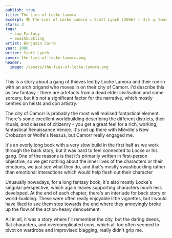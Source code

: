```yaml
---
publish: true
title: The Lies of Locke Lamora
excerpt: 📚 The Lies of Locke Lamora ✒️ Scott Lynch (2006) ✨ 3/5 🛸 Swashbuckling low fantasy 🖌️ Benjamin Carré
stars: 3
tags:
  - Low_Fantasy
  - Swashbuckling
artist: Benjamin Carré
year: 2006
writer: Scott Lynch
cover: the-lies-of-locke-lamora.png
header:
  image: /assets/the-lies-of-locke-lamora.png
---
```

This is a story about a gang of thieves led by Locke Lamora and their run-in with an arch brigand who moves in on their city of Camorr. I'd describe this as low fantasy - there are artefacts from a dead elder civilisation and some sorcery, but it's not a significant factor for the narrative, which mostly centres on heists and con artistry.  
  
The city of Camorr is probably the most well realised fantastical element. There's some excellent worldbuilding describing the different districts, their rituals, and classes of citizenry - you get a great feel for a rich, working, fantastical Renaissance Venice. It's not up there with Miéville's New Crobuzon or Wolfe's Nessus, but Camorr really engaged me.  
  
It's an overly long book with a very slow build in the first half as we work through the back story, but it was hard to feel connected to Locke or his gang. One of the reasons is that it's primarily written in first-person objective, so we get nothing about the inner lives of the characters or their emotions, we just see what they do, and that's mostly swashbuckling rather than emotional interactions which would help flesh out their character  
  
Unusually nowadays, for a long fantasy book, it's also mostly Locke's singular perspective, which again leaves supporting characters much less developed. At the end of each chapter, there's an interlude for back story or world-building. These were often really enjoyable little vignettes, but I would have liked to see them stop towards the end where they annoyingly broke up the flow of the action-heavy denouement.  
  
All in all, it was a story where I'll remember the city, but the daring deeds, flat characters, and overcomplicated cons, which all too often seemed to pivot on wardrobe and improvised blagging, really didn't grip me.